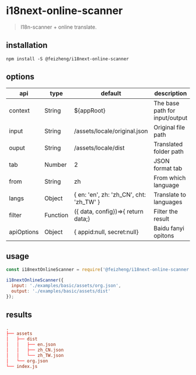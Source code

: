 # i18next-online-scanner
> I18n-scanner + online translate.

## installation
```shell
npm install -S @feizheng/i18next-online-scanner
```

## options
| api        | type     | default                                 | description                    |
| ---------- | -------- | --------------------------------------- | ------------------------------ |
| context    | String   | ${appRoot}                              | The base path for input/output |
| input      | String   | /assets/locale/original.json            | Original file path             |
| ouput      | String   | /assets/locale/dist                     | Translated folder path         |
| tab        | Number   | 2                                       | JSON format tab                |
| from       | String   | zh                                      | From which language            |
| langs      | Object   | { en: 'en', zh: 'zh_CN', cht: 'zh_TW' } | Translate to languages         |
| filter     | Function | ({ data, config})=>{ return data;}      | Filter the result              |
| apiOptions | Object   | { appid:null, secret:null}              | Baidu fanyi opitons            |

## usage
```js
const i18nextOnlineScanner = require('@feizheng/i18next-online-scanner');

i18nextOnlineScanner({
  input: './examples/basic/assets/org.json',
  output: './examples/basic/assets/dist'
});
```

## results
```conf
.
├── assets
│   ├── dist
│   │   ├── en.json
│   │   ├── zh_CN.json
│   │   └── zh_TW.json
│   └── org.json
└── index.js
```
